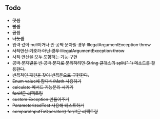 ## Todo
* ~~덧셈~~
* ~~뺄셈~~
* ~~곱셈~~
* ~~나눗셈~~
* ~~입력 값이 null이거나 빈 공백 문자일 경우 IllegalArgumentException throw~~
* ~~사칙연산 기호가 아닌 경우 IllegalArgumentException throw~~
* ~~사칙 연산을 모두 포함하는 기능 구현~~
* ~~공백 문자열을 빈 공백 문자로 분리하려면 String 클래스의 split(" ") 메소드를 활용한다.~~
* ~~반복적인 패턴을 찾아 반복문으로 구현한다.~~
* ~~Enum value에 람다식/Math 사용하기~~
* ~~calculate 메서드 기능분리 시키기~~
* ~~for/if문 리팩토링~~
* ~~custom Exception 만들어주기~~
* ~~ParameterizedTest 사용해 테스트하기~~
* ~~compareInputToOperator() for/if문 리팩토링~~